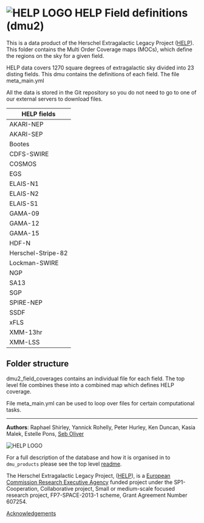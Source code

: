

# ![HELP LOGO](https://avatars1.githubusercontent.com/u/7880370?s=75&v=4) HELP Field definitions (dmu2)



This is a data product of the Herschel Extragalactic Legacy Project ([HELP](http://www.herschel.sussex.ac.uk)). This folder contains the Multi Order Coverage maps (MOCs), which define the regions on the sky for a given field.

HELP data covers 1270 square degrees of extragalactic sky divided into 23 disting fields. This dmu contains the definitions of each field. The file meta_main.yml

All the data is stored in the Git repository so you do not need to go to one of our external servers to download files.

 HELP fields           |  
-----------------------|
AKARI-NEP              | 
AKARI-SEP              | 
Bootes                 | 
CDFS-SWIRE             | 
COSMOS                 | 
EGS                    | 
ELAIS-N1               | 
ELAIS-N2               | 
ELAIS-S1               | 
GAMA-09                | 
GAMA-12                | 
GAMA-15                | 
HDF-N                  | 
Herschel-Stripe-82     | 
Lockman-SWIRE          | 
NGP                    | 
SA13                   | 
SGP                    | 
SPIRE-NEP              | 
SSDF                   | 
xFLS                   | 
XMM-13hr               | 
XMM-LSS                | 

## Folder structure
dmu2_field_coverages contains an individual file for each field. The top level file combines these into a combined map which defines HELP coverage.

File meta_main.yml can be used to loop over files for certain computational tasks.



-------------------------------------------------------------------------------

**Authors**: Raphael Shirley, Yannick Rohelly, Peter Hurley, Ken Duncan, Kasia Malek, Estelle Pons, [Seb Oliver](http://www.sussex.ac.uk/profiles/91548)

 ![HELP LOGO](https://avatars1.githubusercontent.com/u/7880370?s=75&v=4)
 
For a full description of the database and how it is organised in to `dmu_products` please see the top level [readme](../readme.md).
 
The Herschel Extragalactic Legacy Project, ([HELP](http://herschel.sussex.ac.uk/)), is a [European Commission Research Executive Agency](https://ec.europa.eu/info/departments/research-executive-agency_en)
funded project under the SP1-Cooperation, Collaborative project, Small or medium-scale focused research project, FP7-SPACE-2013-1 scheme, Grant Agreement
Number 607254.

[Acknowledgements](http://herschel.sussex.ac.uk/acknowledgements)

